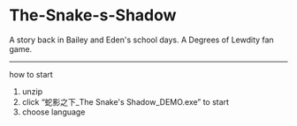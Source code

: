 # The-Snake-s-Shadow
A story back in Bailey and Eden's school days. A Degrees of Lewdity fan game.
_______________
how to start
1. unzip
2. click “蛇影之下_The Snake's Shadow_DEMO.exe” to start 
3. choose language
